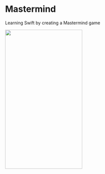 # Mastermind
Learning Swift by creating a Mastermind game

<img src="https://github.com/Zepri/Mastermind/blob/master/IMG_0175.png" width="250" height="450">
